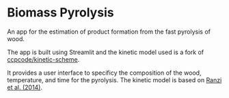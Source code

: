 # Biomass Pyrolysis
An app for the estimation of product formation from the fast pyrolysis of wood.

The app is built using Streamlit and the kinetic model used is a fork of [ccpcode/kinetic-scheme](https://github.com/ccpcode/kinetic-schemes). 

It provides a user interface to specificy the composition of the wood, temperature, and time for the pyrolysis. The kinetic model is based on [Ranzi et al. (2014)](https://doi.org/10.1016/j.ces.2013.08.014).
